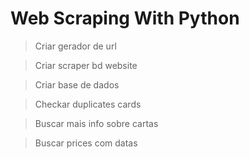 # Web Scraping With Python


> Criar gerador de url

> Criar scraper bd website

> Criar base de dados

> Checkar duplicates cards

> Buscar mais info sobre cartas

> Buscar prices com datas

